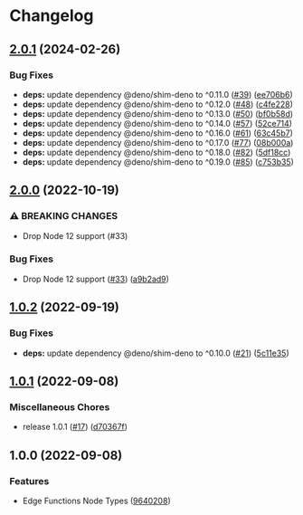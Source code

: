 # Changelog

## [2.0.1](https://github.com/netlify/edge-functions/compare/v2.0.0...v2.0.1) (2024-02-26)


### Bug Fixes

* **deps:** update dependency @deno/shim-deno to ^0.11.0 ([#39](https://github.com/netlify/edge-functions/issues/39)) ([ee706b6](https://github.com/netlify/edge-functions/commit/ee706b61ac87c45608c28ff855ade70e845326d9))
* **deps:** update dependency @deno/shim-deno to ^0.12.0 ([#48](https://github.com/netlify/edge-functions/issues/48)) ([c4fe228](https://github.com/netlify/edge-functions/commit/c4fe22801fb2cb6d910b7d53e4979a2c71749b1c))
* **deps:** update dependency @deno/shim-deno to ^0.13.0 ([#50](https://github.com/netlify/edge-functions/issues/50)) ([bf0b58d](https://github.com/netlify/edge-functions/commit/bf0b58db6e54d29f9fc0399ff0a26ecd2afb5156))
* **deps:** update dependency @deno/shim-deno to ^0.14.0 ([#57](https://github.com/netlify/edge-functions/issues/57)) ([52ce714](https://github.com/netlify/edge-functions/commit/52ce714bf9649c744c516f14f096756e6bc8aaaa))
* **deps:** update dependency @deno/shim-deno to ^0.16.0 ([#61](https://github.com/netlify/edge-functions/issues/61)) ([63c45b7](https://github.com/netlify/edge-functions/commit/63c45b7c5c8abc96af5bc244d19630f62c722846))
* **deps:** update dependency @deno/shim-deno to ^0.17.0 ([#77](https://github.com/netlify/edge-functions/issues/77)) ([08b000a](https://github.com/netlify/edge-functions/commit/08b000a2fd8efcfce799b34a427d05144c33094c))
* **deps:** update dependency @deno/shim-deno to ^0.18.0 ([#82](https://github.com/netlify/edge-functions/issues/82)) ([5df18cc](https://github.com/netlify/edge-functions/commit/5df18cc5f2fcdf5d6bad53aea7488dadd3406c41))
* **deps:** update dependency @deno/shim-deno to ^0.19.0 ([#85](https://github.com/netlify/edge-functions/issues/85)) ([c753b35](https://github.com/netlify/edge-functions/commit/c753b3566b274ee2bcf08c7a4887ecbf4c457993))

## [2.0.0](https://github.com/netlify/edge-functions/compare/v1.0.2...v2.0.0) (2022-10-19)


### ⚠ BREAKING CHANGES

* Drop Node 12 support (#33)

### Bug Fixes

* Drop Node 12 support ([#33](https://github.com/netlify/edge-functions/issues/33)) ([a9b2ad9](https://github.com/netlify/edge-functions/commit/a9b2ad9fc5e2ba757a0bebb665406ef9bcf45160))

## [1.0.2](https://github.com/netlify/edge-functions/compare/v1.0.1...v1.0.2) (2022-09-19)


### Bug Fixes

* **deps:** update dependency @deno/shim-deno to ^0.10.0 ([#21](https://github.com/netlify/edge-functions/issues/21)) ([5c11e35](https://github.com/netlify/edge-functions/commit/5c11e35d2dd3cf691ad7a47dc119f1926703c103))

## [1.0.1](https://github.com/netlify/edge-functions/compare/v1.0.0...v1.0.1) (2022-09-08)


### Miscellaneous Chores

* release 1.0.1 ([#17](https://github.com/netlify/edge-functions/issues/17)) ([d70367f](https://github.com/netlify/edge-functions/commit/d70367f7e89fc89f94e60f0e0a100b2be116b246))

## 1.0.0 (2022-09-08)


### Features

* Edge Functions Node Types ([9640208](https://github.com/netlify/edge-functions/commit/9640208cb32de78d01775b742ab0a22eff4bd4c3))
